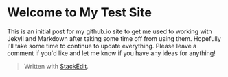 # Welcome to My Test Site
This is an initial post for my github.io site to get me used to working with Jekyll and Markdown after taking some time off from using them. Hopefully I'll take some time to continue to update everything. Please leave a comment if you'd like and let me know if you have any ideas for anything!


> Written with [StackEdit](https://stackedit.io/).